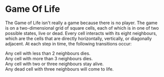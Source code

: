 # Game Of Life

The Game of Life isn't really a game because there is no player. The game is on a two-dimensional grid of square cells, each of which is in one of two possible states, live or dead. Every cell interacts with its eight neighbours, which are the cells that are directly horizontally, vertically, or diagonally adjacent. At each step in time, the following transitions occur:

Any cell with less than 2 neighbours dies.  
Any cell with more than 3 neighbours dies.  
Any cell with two or three neighbours stay alive.  
Any dead cell with three neighbours will come to life.  
